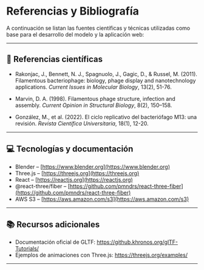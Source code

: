 # Referencias y Bibliografía

A continuación se listan las fuentes científicas y técnicas utilizadas como base para el desarrollo del modelo y la aplicación web:

---

## 🔬 Referencias científicas

- Rakonjac, J., Bennett, N. J., Spagnuolo, J., Gagic, D., & Russel, M. (2011). Filamentous bacteriophage: biology, phage display and nanotechnology applications. *Current Issues in Molecular Biology*, 13(2), 51-76.

- Marvin, D. A. (1998). Filamentous phage structure, infection and assembly. *Current Opinion in Structural Biology*, 8(2), 150–158.

- González, M., et al. (2022). El ciclo replicativo del bacteriófago M13: una revisión. *Revista Científica Universitaria*, 18(1), 12-20.

---

## 💻 Tecnologías y documentación

- Blender – [https://www.blender.org](https://www.blender.org)
- Three.js – [https://threejs.org](https://threejs.org)
- React – [https://reactjs.org](https://reactjs.org)
- @react-three/fiber – [https://github.com/pmndrs/react-three-fiber](https://github.com/pmndrs/react-three-fiber)
- AWS S3 – [https://aws.amazon.com/s3](https://aws.amazon.com/s3)

---

## 📚 Recursos adicionales

- Documentación oficial de GLTF: https://github.khronos.org/glTF-Tutorials/
- Ejemplos de animaciones con Three.js: https://threejs.org/examples/

---

